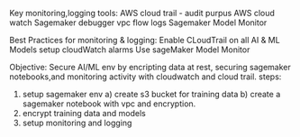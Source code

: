 Key monitoring,logging tools:
  AWS cloud trail - audit purpus
  AWS cloud watch
  Sagemaker debugger
  vpc flow logs
  Sagemaker Model Monitor

Best Practices for monitoring & logging:
  Enable CLoudTrail on all AI & ML Models
  setup cloudWatch alarms
  Use sageMaker Model Monitor


  Objective:
  Secure AI/ML env by encripting data at rest, securing sagemaker notebooks,and monitoring activity with cloudwatch and cloud trail.
  steps:
  1. setup sagemaker env
     a) create s3 bucket for training data
     b) create a sagemaker notebook with vpc and encryption.
  3. encrypt training data and models
  4. setup monitoring and logging
     
  
